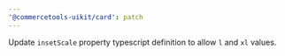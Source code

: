 ```yaml
---
'@commercetools-uikit/card': patch
---
```


Update `insetScale` property typescript definition to allow `l` and `xl` values.
